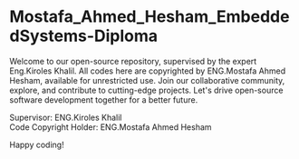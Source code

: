 # Mostafa_Ahmed_Hesham_EmbeddedSystems-Diploma
Welcome to our open-source repository, supervised by the expert Eng.Kiroles Khalil. 
All codes here are copyrighted by ENG.Mostafa Ahmed Hesham, available for unrestricted use. 
Join our collaborative community, explore, and contribute to cutting-edge projects. 
Let's drive open-source software development together for a better future.  

Supervisor: ENG.Kiroles Khalil  
Code Copyright Holder: ENG.Mostafa Ahmed Hesham  

Happy coding!
